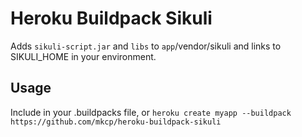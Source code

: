 # Heroku Buildpack Sikuli

Adds `sikuli-script.jar` and `libs` to `app`/vendor/sikuli and links to SIKULI_HOME in your environment.

## Usage

Include in your .buildpacks file, or `heroku create myapp --buildpack https://github.com/mkcp/heroku-buildpack-sikuli`
